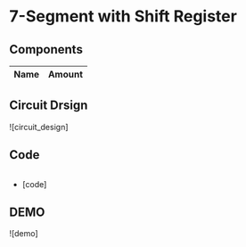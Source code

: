 # 7-Segment with Shift Register

## Components
|Name|Amount|
|-|-|

## Circuit Drsign
![circuit_design]

## Code
```C++
```
* [code]

## DEMO
![demo]
